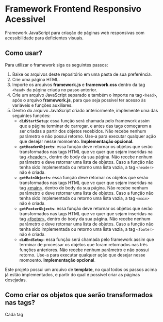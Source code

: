 # Framework Frontend Responsivo Acessivel

Framework JavaScript para criação de páginas web responsivas com acessibilidade para deficientes visuais.

## Como usar? 

Para utilizar o framework siga os seguintes passos: 

1. Baixe os arquivos deste repositório em uma pasta de sua preferência. 
2. Crie uma página HTML. 
3. Importe os arquivos **framework.js** e **framework.css** dentro da tag ```<head>``` da página criada no passo anterior.
4. Crie um arquivo JavaScript separado e também o importe na tag ```<head>```, após o arquivo **framework.js**, para que seja possível ter acesso às variáveis e funções auxiliares.
5. Dentro do arquivo JavaScript criado anteriormente, implemente uma das seguintes funções:
   * **```didStartSetup```**: essa função será chamada pelo framework assim que a página terminar de carregar, e antes das tags começarem a ser criadas a partir dos objetos recebidos. Não recebe nenhum parâmetro e não possui retorno. Use-a para executar qualquer ação que desejar nesse momoento. **Implementação opcional**.
   * **```getHeaderObjects```**: essa função deve retornar os objetos que serão transformados nas tags HTML que vc quer que sejam inseridas na tag [\<header\>](https://developer.mozilla.org/pt-BR/docs/Web/HTML/Element/header), dentro do body da sua página. Não recebe nenhum parâmetro e deve retornar uma lista de objetos. Caso a função não tenha sido implementada ou retorno uma lista vazia, a tag ```<header>``` não é criada. 
   * **```getMainObjects```**: essa função deve retornar os objetos que serão transformados nas tags HTML que vc quer que sejam inseridas na tag [\<main\>](https://developer.mozilla.org/pt-BR/docs/Web/HTML/Element/main), dentro do body da sua página. Não recebe nenhum parâmetro e deve retornar uma lista de objetos. Caso a função não tenha sido implementada ou retorno uma lista vazia, a tag ```<main>``` não é criada. 
   * **```getFooterObjects```**: essa função deve retornar os objetos que serão transformados nas tags HTML que vc quer que sejam inseridas na tag [\<footer\>](https://developer.mozilla.org/pt-BR/docs/Web/HTML/Element/footer), dentro do body da sua página. Não recebe nenhum parâmetro e deve retornar uma lista de objetos. Caso a função não tenha sido implementada ou retorno uma lista vazia, a tag ```<footer>``` não é criada. 
   * **```didEndSetup```**: essa função será chamada pelo framework assim que terminar de processar os objetos que foram retornados nas três funções anteriores. Não recebe nenhum parâmetro e não possui retorno. Use-a para executar qualquer ação que desejar nesse momoento. **Implementação opcional**.
   
Este projeto possui um arquivo de **template**, no qual todos os passos acima já estão implementados, e partir do qual é possível criar as páginas desejadas.
    
## Como criar os objetos que serão transformados nas tags? 

Cada tag 
